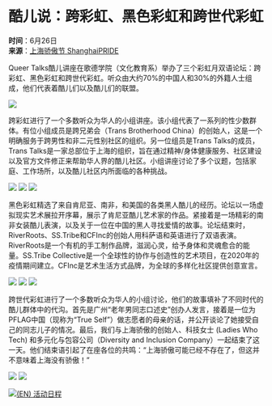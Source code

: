# 酷儿说：跨彩虹、黑色彩虹和跨世代彩虹

**时间**：6月26日  
**来源**：[上海骄傲节 ShanghaiPRIDE](https://www.shpride.com)

Queer Talks酷儿讲座在歌德学院（文化教育系）举办了三个彩虹月双语论坛：跨彩虹、黑色彩虹和跨世代彩虹。听众由大约70%的中国人和30%的外籍人士组成，他们代表着酷儿们以及酷儿们的联盟。

![](https://www.shpride.com/wp-content/uploads/2021/07/微信图片_20210709212302-1024x576.png)

跨彩虹进行了一个多数听众为华人的小组讲座。该小组代表了一系列的性少数群体。有位小组成员是跨兄弟会（Trans Brotherhood China）的创始人，这是一个明确服务于跨男性和非二元性别社区的组织。另一位组员是Trans Talks的成员，Trans Talks是一家总部位于上海的组织，旨在通过精神/身体健康服务、社区建设以及官方文件修正来帮助华人界的酷儿社区。小组讲座讨论了多个议题，包括家庭、工作场所，以及酷儿社区内所面临的各种挑战。

![](https://www.shpride.com/wp-content/uploads/2021/07/微信图片_20210709212321-726x1024.png) ![](https://www.shpride.com/wp-content/uploads/2021/07/微信图片_20210709212325-675x1024.png) ![](https://www.shpride.com/wp-content/uploads/2021/07/微信图片_20210709212329-1024x784.png)

黑色彩虹精选了来自肯尼亚、南非，和美国的各类黑人酷儿的经历。论坛以一场虚拟现实艺术展拉开序幕，展示了肯尼亚酷儿艺术家的作品。紧接着是一场精彩的南非女装酷儿表演，以及关于一位在中国的黑人寻找爱情的故事。论坛结束时，RiverRoots、SS.Tribe和CFInc的创始人用科萨语和英语进行了双语表演。RiverRoots是一个有机的手工制作品牌，滋润心灵，给予身体和灵魂愈合的能量。SS.Tribe Collective是一个全球性的协作与创造性的艺术项目，在2020年的疫情期间建立。CFInc是艺术生活方式品牌，为全球的多样化社区提供创意宣言。

![](https://www.shpride.com/wp-content/uploads/2021/07/微信图片_20210709212335.png) ![](https://www.shpride.com/wp-content/uploads/2021/07/微信图片_20210709212339.png) ![](https://www.shpride.com/wp-content/uploads/2021/07/微信图片_20210709212342-1024x576.png)

跨世代彩虹进行了一个多数听众为华人的小组讨论，他们的故事填补了不同时代的酷儿群体中的代沟。首先是广州“老年男同志口述史”创办人发言，接着是一位为PFLAG中国（现称为“True Self”）做志愿者的母亲的话，并公开谈论了她接受自己的同志儿子的情况。最后，我们与上海骄傲的创始人、科技女士 (Ladies Who Tech) 和多元化与包容公司（Diversity and Inclusion Company）一起结束了这一天。他们结束语引起了在座各位的共鸣：“上海骄傲可能已经不存在了，但这并不意味着上海没有骄傲！”

![](https://www.shpride.com/wp-content/uploads/2021/07/微信图片_20210709212347.png) ![](https://www.shpride.com/wp-content/uploads/2021/07/微信图片_20210709212350.png)

[![(EN) 活动日程](https://shpride.com/wp-content/uploads/2020/02/Pride12_website_schedule_CH.jpg)](https://shpride.com/pride/)